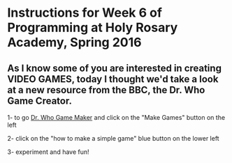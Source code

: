 # Instructions for Week 6 of Programming at Holy Rosary Academy, Spring 2016


## As I know some of you are interested in creating VIDEO GAMES, today I thought we'd take a look at a new resource from the BBC, the Dr. Who Game Creator.

1- to go [Dr. Who Game Maker](http://www.bbc.co.uk/programmes/articles/26Y2fJtHFZ2wWp397SHttGM/doctor-who-game-maker) and click on the "Make Games" button on the left

2- click on the "how to make a simple game" blue button on the lower left

3- experiment and have fun!